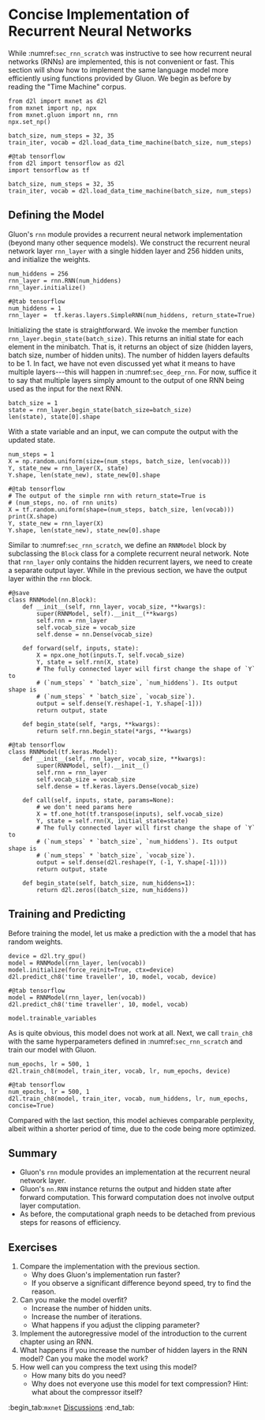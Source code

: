 # Concise Implementation of Recurrent Neural Networks

While :numref:`sec_rnn_scratch` was instructive to see how recurrent neural networks (RNNs) are implemented, this is not convenient or fast. This section will show how to implement the same language model more efficiently using functions provided by Gluon. We begin as before by reading the "Time Machine" corpus.

```{.python .input  n=1}
from d2l import mxnet as d2l
from mxnet import np, npx
from mxnet.gluon import nn, rnn
npx.set_np()

batch_size, num_steps = 32, 35
train_iter, vocab = d2l.load_data_time_machine(batch_size, num_steps)
```

```{.python .input  n=1}
#@tab tensorflow
from d2l import tensorflow as d2l
import tensorflow as tf

batch_size, num_steps = 32, 35
train_iter, vocab = d2l.load_data_time_machine(batch_size, num_steps)
```

## Defining the Model

Gluon's `rnn` module provides a recurrent neural network implementation (beyond many other sequence models). We construct the recurrent neural network layer `rnn_layer` with a single hidden layer and 256 hidden units, and initialize the weights.

```{.python .input  n=26}
num_hiddens = 256
rnn_layer = rnn.RNN(num_hiddens)
rnn_layer.initialize()
```

```{.python .input  n=6}
#@tab tensorflow
num_hiddens = 1
rnn_layer =  tf.keras.layers.SimpleRNN(num_hiddens, return_state=True)
```

Initializing the state is straightforward. We invoke the member function `rnn_layer.begin_state(batch_size)`. This returns an initial state for each element in the minibatch. That is, it returns an object of size (hidden layers, batch size, number of hidden units). The number of hidden layers defaults to be 1. In fact, we have not even discussed yet what it means to have multiple layers---this will happen in :numref:`sec_deep_rnn`. For now, suffice it to say that multiple layers simply amount to the output of one RNN being used as the input for the next RNN.

```{.python .input  n=37}
batch_size = 1
state = rnn_layer.begin_state(batch_size=batch_size)
len(state), state[0].shape
```

With a state variable and an input, we can compute the output with the updated state.

```{.python .input  n=38}
num_steps = 1
X = np.random.uniform(size=(num_steps, batch_size, len(vocab)))
Y, state_new = rnn_layer(X, state)
Y.shape, len(state_new), state_new[0].shape
```

```{.python .input  n=7}
#@tab tensorflow
# The output of the simple rnn with return_state=True is
# (num_steps, no. of rnn units)
X = tf.random.uniform(shape=(num_steps, batch_size, len(vocab)))
print(X.shape)
Y, state_new = rnn_layer(X)
Y.shape, len(state_new), state_new[0].shape
```

Similar to :numref:`sec_rnn_scratch`, we define an `RNNModel` block by subclassing the `Block` class for a complete recurrent neural network. Note that `rnn_layer` only contains the hidden recurrent layers, we need to create a separate output layer. While in the previous section, we have the output layer within the `rnn` block.

```{.python .input  n=39}
#@save
class RNNModel(nn.Block):
    def __init__(self, rnn_layer, vocab_size, **kwargs):
        super(RNNModel, self).__init__(**kwargs)
        self.rnn = rnn_layer
        self.vocab_size = vocab_size
        self.dense = nn.Dense(vocab_size)

    def forward(self, inputs, state):
        X = npx.one_hot(inputs.T, self.vocab_size)
        Y, state = self.rnn(X, state)
        # The fully connected layer will first change the shape of `Y` to
        # (`num_steps` * `batch_size`, `num_hiddens`). Its output shape is
        # (`num_steps` * `batch_size`, `vocab_size`).
        output = self.dense(Y.reshape(-1, Y.shape[-1]))
        return output, state

    def begin_state(self, *args, **kwargs):
        return self.rnn.begin_state(*args, **kwargs)
```

```{.python .input  n=13}
#@tab tensorflow
class RNNModel(tf.keras.Model):
    def __init__(self, rnn_layer, vocab_size, **kwargs):
        super(RNNModel, self).__init__()
        self.rnn = rnn_layer
        self.vocab_size = vocab_size
        self.dense = tf.keras.layers.Dense(vocab_size)
    
    def call(self, inputs, state, params=None):
        # we don't need params here
        X = tf.one_hot(tf.transpose(inputs), self.vocab_size)
        Y, state = self.rnn(X, initial_state=state)
        # The fully connected layer will first change the shape of `Y` to
        # (`num_steps` * `batch_size`, `num_hiddens`). Its output shape is
        # (`num_steps` * `batch_size`, `vocab_size`).
        output = self.dense(d2l.reshape(Y, (-1, Y.shape[-1])))
        return output, state
    
    def begin_state(self, batch_size, num_hiddens=1):
        return d2l.zeros((batch_size, num_hiddens))
```

## Training and Predicting

Before training the model, let us make a prediction with the a model that has random weights.

```{.python .input  n=42}
device = d2l.try_gpu()
model = RNNModel(rnn_layer, len(vocab))
model.initialize(force_reinit=True, ctx=device)
d2l.predict_ch8('time traveller', 10, model, vocab, device)
```

```{.python .input  n=15}
#@tab tensorflow
model = RNNModel(rnn_layer, len(vocab))
d2l.predict_ch8('time traveller', 10, model, vocab)
```

```{.python .input}
model.trainable_variables
```

As is quite obvious, this model does not work at all. Next, we call `train_ch8` with the same hyperparameters defined in :numref:`sec_rnn_scratch` and train our model with Gluon.

```{.python .input  n=19}
num_epochs, lr = 500, 1
d2l.train_ch8(model, train_iter, vocab, lr, num_epochs, device)
```

```{.python .input}
#@tab tensorflow
num_epochs, lr = 500, 1
d2l.train_ch8(model, train_iter, vocab, num_hiddens, lr, num_epochs, concise=True)
```

Compared with the last section, this model achieves comparable perplexity, albeit within a shorter period of time, due to the code being more optimized.

## Summary

* Gluon's `rnn` module provides an implementation at the recurrent neural network layer.
* Gluon's `nn.RNN` instance returns the output and hidden state after forward computation. This forward computation does not involve output layer computation.
* As before, the computational graph needs to be detached from previous steps for reasons of efficiency.

## Exercises

1. Compare the implementation with the previous section.
    * Why does Gluon's implementation run faster?
    * If you observe a significant difference beyond speed, try to find the reason.
1. Can you make the model overfit?
    * Increase the number of hidden units.
    * Increase the number of iterations.
    * What happens if you adjust the clipping parameter?
1. Implement the autoregressive model of the introduction to the current chapter using an RNN.
1. What happens if you increase the number of hidden layers in the RNN model? Can you make the model work?
1. How well can you compress the text using this model?
    * How many bits do you need?
    * Why does not everyone use this model for text compression? Hint: what about the compressor itself?

:begin_tab:`mxnet`
[Discussions](https://discuss.d2l.ai/t/335)
:end_tab:
